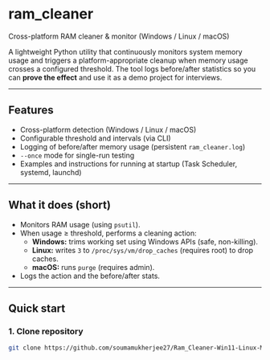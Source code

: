 # ram_cleaner

Cross-platform RAM cleaner & monitor (Windows / Linux / macOS)

A lightweight Python utility that continuously monitors system memory usage and triggers a platform-appropriate cleanup when memory usage crosses a configured threshold. The tool logs before/after statistics so you can **prove the effect** and use it as a demo project for interviews.

---

## Features
- Cross-platform detection (Windows / Linux / macOS)
- Configurable threshold and intervals (via CLI)
- Logging of before/after memory usage (persistent `ram_cleaner.log`)
- `--once` mode for single-run testing
- Examples and instructions for running at startup (Task Scheduler, systemd, launchd)

---

## What it does (short)
- Monitors RAM usage (using `psutil`).
- When usage ≥ threshold, performs a cleaning action:
  - **Windows:** trims working set using Windows APIs (safe, non-killing).
  - **Linux:** writes `3` to `/proc/sys/vm/drop_caches` (requires root) to drop caches.
  - **macOS:** runs `purge` (requires admin).
- Logs the action and the before/after stats.

---

## Quick start

### 1. Clone repository
```bash
git clone https://github.com/soumamukherjee27/Ram_Cleaner-Win11-Linux-Mac-OS.git
